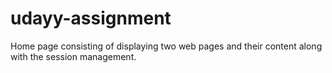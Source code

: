 # udayy-assignment
Home page consisting of displaying two web pages and their content along with the session management.
